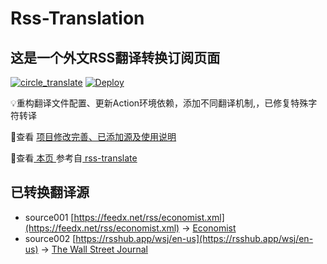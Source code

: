 #  Rss-Translation

## 这是一个外文RSS翻译转换订阅页面 

[![circle_translate](https://github.com/rcy1314/Rss-Translation/actions/workflows/circle_translate.yml/badge.svg)](https://github.com/rcy1314/Rss-Translation/actions/workflows/circle_translate.yml) [![Deploy](https://github.com/rcy1314/Rss-Translation/actions/workflows/jekyll-gh-pages.yml/badge.svg)](https://github.com/rcy1314/Rss-Translation/actions/workflows/jekyll-gh-pages.yml)

 💡重构翻译文件配置、更新Action环境依赖，添加不同翻译机制,，已修复特殊字符转译

 📢查看 [项目修改完善、已添加源及使用说明](https://github.com/yiranzhimo/Rss-Translation/tree/main/illustrate)

 📢查看[ 本页 ](https://yiranzhimo.github.io/Rss-Translation) 参考自[ rss-translate ](https://github.com/talengu/rss-translate)

## 已转换翻译源
 - source001 [https://feedx.net/rss/economist.xml](https://feedx.net/rss/economist.xml) -> [Economist](rss/Economist.xml)
 - source002 [https://rsshub.app/wsj/en-us](https://rsshub.app/wsj/en-us) -> [The Wall Street Journal](rss/The%20Wall%20Street%20Journal.xml)
